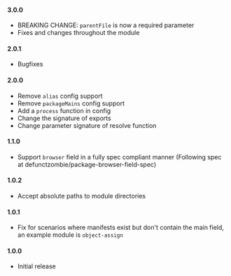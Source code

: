 #### 3.0.0

- BREAKING CHANGE: `parentFile` is now a required parameter
- Fixes and changes throughout the module

#### 2.0.1

- Bugfixes

#### 2.0.0

- Remove `alias` config support
- Remove `packageMains` config support
- Add a `process` function in config
- Change the signature of exports
- Change parameter signature of resolve function

#### 1.1.0

- Support `browser` field in a fully spec compliant manner (Following spec at defunctzombie/package-browser-field-spec)

#### 1.0.2

- Accept absolute paths to module directories

#### 1.0.1

- Fix for scenarios where manifests exist but don't contain the main field, an example module is `object-assign`

#### 1.0.0

- Initial release

